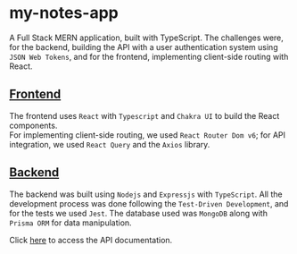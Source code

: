 # my-notes-app
A Full Stack MERN application, built with TypeScript. The challenges were, for the backend, building the API with a user authentication system using `JSON Web Tokens`, and for the frontend, implementing client-side routing with React.

## [Frontend](frontend/README.md)  
The frontend uses `React` with `Typescript` and `Chakra UI` to build the React components.    
For implementing client-side routing, we used `React Router Dom v6`; for API integration, we used `React Query` and the `Axios` library.

## [Backend](backend/README.md)  
The backend was built using `Nodejs` and `Expressjs` with `TypeScript`. All the development process was done following the `Test-Driven Development`, and for the tests we used `Jest`.
The database used was `MongoDB` along with `Prisma ORM` for data manipulation.

Click [here](backend/README.md#Services) to access the API documentation.
